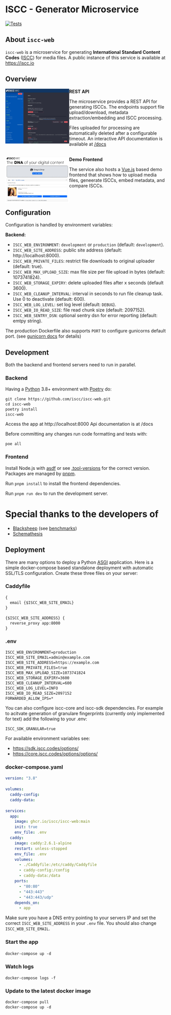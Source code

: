 # ISCC - Generator Microservice

[![Tests](https://github.com/iscc/iscc-web/actions/workflows/test-backend.yaml/badge.svg)](https://github.com/iscc/iscc-web/actions/workflows/test-backend.yaml)

## About `iscc-web`

`iscc-web` is a microservice for generating **International Standard Content Codes**
([ISCC](https://iscc.codes)) for media files. A public instance of this service is available at
https://iscc.io

## Overview

<img align="left" width="200" src="docs/iscc-web-rest-api.jpg?raw=true">

**REST API**

The microservice provides a REST API for generating ISCCs. The endpoints support file
upload/download, metadata extraction/embedding and ISCC processing.<br>

Files uploaded for processing are automatically deleted after a configurable timeout.
An interactive API documentation is available at [/docs](https://iscc.io/docs)<br><br>

<img align="left" width="200" src="docs/iscc-web-vue-frontend.jpg?raw=true">

**Demo Frontend**

The service also hosts a [Vue.js](https://vuejs.org/) based demo frontend that shows how to
upload media files, geneerate ISCCs, embed metadata, and compare ISCCs.<br><br><br>

## Configuration

Configuration is handled by environment variables:

**Backend:**

-   `ISCC_WEB_ENVIRONMENT`: `development` or `production` (default: `development`).
-   `ISCC_WEB_SITE_ADDRESS`: public site address (default: http://localhost:8000).
-   `ISCC_WEB_PRIVATE_FILES`: restrict file downloads to original uploader (default: true).
-   `ISCC_WEB_MAX_UPLOAD_SIZE`: max file size per file upload in bytes (default: 1073741824).
-   `ISCC_WEB_STORAGE_EXPIRY`: delete uploaded files after x seconds (default 3600).
-   `ISCC_WEB_CLEANUP_INTERVAL`: interval in seconds to run file cleanup task. Use 0 to deactivate (default: 600).
-   `ISCC_WEB_LOG_LEVEL`: set log level (default: `DEBUG`).
-   `ISCC_WEB_IO_READ_SIZE`: file read chunk size (default: 2097152).
-   `ISCC_WEB_SENTRY_DSN`: optional sentry dsn for error reporting (default: emtpy string).


The production Dockerfile also supports `PORT` to configure gunicorns default port. (see [gunicorn
docs](https://docs.gunicorn.org/en/stable/settings.html?highlight=PORT#bind) for details)

## Development

Both the backend and frontend servers need to run in parallel.

### Backend

Having a [Python](https://python.org) 3.8+ environment with [Poetry](https://python-poetry.org/) do:

```shell
git clone https://github.com/iscc/iscc-web.git
cd iscc-web
poetry install
iscc-web
```

Access the app at http://localhost:8000
Api documentation is at /docs

Before committing any changes run code formatting and tests with:

```
poe all
```

### Frontend

Install Node.js with [asdf](https://asdf-vm.com/) or see [.tool-versions](.tool-versions) for the correct version. Packages are managed by
[pnpm](https://pnpm.io/installation).

Run `pnpm install` to install the frontend dependencies.

Run `pnpm run dev` to run the development server.

# Special thanks to the developers of

-   [Blacksheep](https://github.com/Neoteroi/BlackSheep) (see [benchmarks](http://klen.github.io/py-frameworks-bench/))
-   [Schemathesis](https://github.com/schemathesis/schemathesis)


## Deployment

There are many options to deploy a Python [ASGI](https://asgi.readthedocs.io/en/latest/) application.
Here is a simple docker-compose based standalone deployment with automatic SSL/TLS configuration.
Create these three files on your server:

### Caddyfile
```
{
  email {$ISCC_WEB_SITE_EMAIL}
}

{$ISCC_WEB_SITE_ADDRESS} {
  reverse_proxy app:8000
}
```

### .env
```.env
ISCC_WEB_ENVIRONMENT=production
ISCC_WEB_SITE_EMAIL=admin@example.com
ISCC_WEB_SITE_ADDRESS=https://example.com
ISCC_WEB_PRIVATE_FILES=true
ISCC_WEB_MAX_UPLOAD_SIZE=1073741824
ISCC_WEB_STORAGE_EXPIRY=3600
ISCC_WEB_CLEANUP_INTERVAL=600
ISCC_WEB_LOG_LEVEL=INFO
ISCC_WEB_IO_READ_SIZE=2097152
FORWARDED_ALLOW_IPS=*
```

You can also configure iscc-core and iscc-sdk dependencies. For example to acitvate generation
of granulare fingerprints (currently only implemented for text) add the following to your .env:

```.env
ISCC_SDK_GRANULAR=true
```

For available environment variables see:

- https://sdk.iscc.codes/options/
- https://core.iscc.codes/options/options/

### docker-compose.yaml

```yaml
version: "3.8"

volumes:
  caddy-config:
  caddy-data:

services:
  app:
    image: ghcr.io/iscc/iscc-web:main
    init: true
    env_file: .env
  caddy:
    image: caddy:2.6.1-alpine
    restart: unless-stopped
    env_file: .env
    volumes:
      - ./Caddyfile:/etc/caddy/Caddyfile
      - caddy-config:/config
      - caddy-data:/data
    ports:
      - "80:80"
      - "443:443"
      - "443:443/udp"
    depends_on:
      - app
```

Make sure you have a DNS entry pointing to your servers IP and set the correct
`ISCC_WEB_SITE_ADDRESS` in your `.env` file. You should also change `ISCC_WEB_SITE_EMAIL`.

### Start the app
`docker-compose up -d`

### Watch logs
`docker-compose logs -f`

### Update to the latest docker image
```shell
docker-compose pull
docker-compose up -d
```
